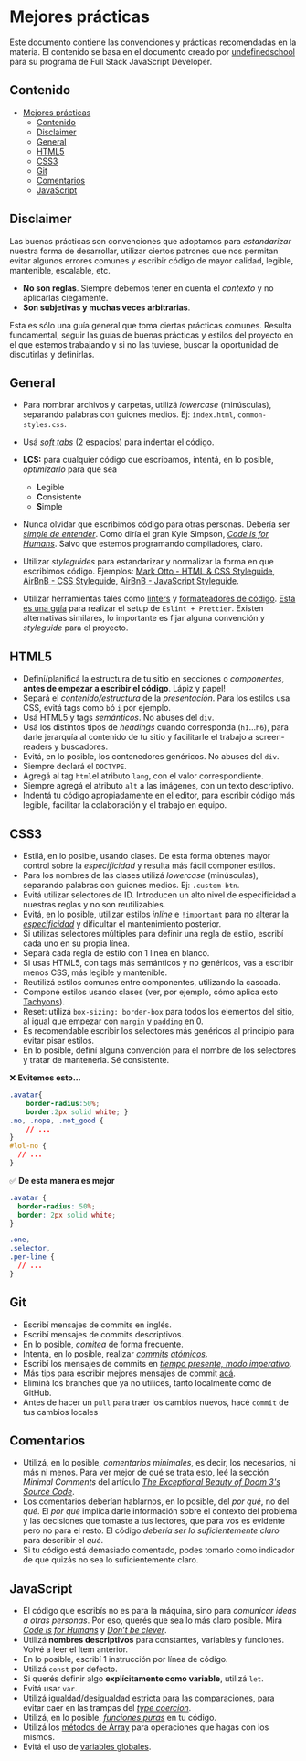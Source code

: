 # Mejores prácticas

Este documento contiene las convenciones y prácticas recomendadas en la materia. El contenido se basa en el documento creado por [undefinedschool](https://undefinedschool.io/) para su programa de Full Stack JavaScript Developer.

## Contenido

- [Mejores prácticas](#mejores-prácticas)
  - [Contenido](#contenido)
  - [Disclaimer](#disclaimer)
  - [General](#general)
  - [HTML5](#html5)
  - [CSS3](#css3)
  - [Git](#git)
  - [Comentarios](#comentarios)
  - [JavaScript](#javascript)

## Disclaimer

Las buenas prácticas son convenciones que adoptamos para _estandarizar_ nuestra forma de desarrollar, utilizar ciertos patrones que nos permitan evitar algunos errores comunes y escribir código de mayor calidad, legible, mantenible, escalable, etc.

- **No son reglas**. Siempre debemos tener en cuenta el _contexto_ y no aplicarlas ciegamente.
- **Son subjetivas y muchas veces arbitrarias**.

Esta es sólo una guía general que toma ciertas prácticas comunes. Resulta fundamental, seguir las guías de buenas prácticas y estilos del proyecto en el que estemos trabajando y si no las tuviese, buscar la oportunidad de discutirlas y definirlas.

## General

- Para nombrar archivos y carpetas, utilizá *lowercase* (minúsculas), separando palabras con guiones medios. Ej: `index.html`, `common-styles.css`.
- Usá _[soft tabs](https://opensourcehacker.com/2012/05/13/never-use-hard-tabs/)_ (2 espacios) para indentar el código.
- **LCS:** para cualquier código que escribamos, intentá, en lo posible, *optimizarlo* para que sea
  - **L**egible
  - **C**onsistente
  - **S**imple

- Nunca olvidar que escribimos código para otras personas. Debería ser *[simple de entender](https://www.oreilly.com/library/view/the-art-of/9781449318482/ch01.html)*. Como diría el gran Kyle Simpson, _[Code is for Humans](https://frontendmasters.com/teachers/kyle-simpson/code-is-for-humans/)_. Salvo que estemos programando compiladores, claro.
- Utilizar _styleguides_ para estandarizar y normalizar la forma en que escribimos código. Ejemplos: [Mark Otto - HTML & CSS Styleguide](http://codeguide.co/), [AirBnB - CSS Styleguide](https://github.com/airbnb/css), [AirBnB -  JavaScript Styleguide](https://github.com/airbnb/javascript).
- Utilizar herramientas tales como [linters](https://eslint.org/) y [formateadores de código](https://prettier.io/). [Esta es una guía](https://www.youtube.com/watch?v=lHAeK8t94as) para realizar el setup de `Eslint + Prettier`. Existen alternativas similares, lo importante es fijar alguna convención y _styleguide_ para el proyecto.

## HTML5

- Definí/planificá la estructura de tu sitio en secciones o *componentes*, **antes de empezar a escribir el código**. Lápiz y papel!
- Separá el *contenido/estructura* de la *presentación*. Para los estilos usa CSS, evitá tags como `b`ó `i` por ejemplo.
- Usá HTML5 y tags *semánticos*. No abuses del `div`.
- Usá los distintos tipos de *headings* cuando corresponda (`h1`...`h6`), para darle jerarquía al contenido de tu sitio y facilitarle el trabajo a screen-readers y buscadores.
- Evitá, en lo posible, los contenedores genéricos. No abuses del `div`.
- Siempre declará el `DOCTYPE`.
- Agregá al tag `html`el atributo `lang`, con el valor correspondiente.
- Siempre agregá el atributo `alt` a las imágenes, con un texto descriptivo.
- Indentá tu código apropiadamente en el editor, para escribir código más legible, facilitar la colaboración y el trabajo en equipo.

## CSS3

- Estilá, en lo posible, usando clases. De esta forma obtenes mayor control sobre la _especificidad_ y resulta más fácil componer estilos.
- Para los nombres de las clases utilizá *lowercase* (minúsculas), separando palabras con guiones medios. Ej: `.custom-btn`.
- Evitá utilizar selectores de ID. Introducen un alto nivel de especificidad a nuestras reglas y no son reutilizables.
- Evitá, en lo posible, utilizar estilos *inline* e `!important` para [no alterar la _especificidad_](https://csswizardry.com/2014/07/hacks-for-dealing-with-specificity/) y dificultar el mantenimiento posterior.
- Si utilizas selectores múltiples para definir una regla de estilo, escribí cada uno en su propia línea.
- Separá cada regla de estilo con 1 línea en blanco.
- Si usas HTML5, con tags más semánticos y no genéricos, vas a escribir menos CSS, más legible y mantenible.
- Reutilizá estilos comunes entre componentes, utilizando la cascada.
- Componé estilos usando clases (ver, por ejemplo, cómo aplica esto [Tachyons](https://github.com/dwyl/learn-tachyons)).
- Reset: utilizá `box-sizing: border-box` para todos los elementos del sitio, al igual que empezar con `margin` y `padding` en 0.
- Es recomendable escribir los selectores más genéricos al principio para evitar pisar estilos.
- En lo posible, definí alguna convención para el nombre de los selectores y tratar de mantenerla. Sé consistente.

❌ **Evitemos esto...**

```css
.avatar{
    border-radius:50%;
    border:2px solid white; }
.no, .nope, .not_good {
    // ...
}
#lol-no {
  // ...
}
```

✅ **De esta manera es mejor**

```css
.avatar {
  border-radius: 50%;
  border: 2px solid white;
}

.one,
.selector,
.per-line {
  // ...
}
```

## Git

- Escribí mensajes de commits en inglés.
- Escribí mensajes de commits descriptivos.
- En lo posible, _comitea_ de forma frecuente.
- Intentá, en lo posible, realizar *[commits](https://seesparkbox.com/foundry/atomic_commits_with_git) [atómicos](http://www.pauline-vos.nl/atomic-commits/)*.
- Escribí los mensajes de commits en *[tiempo presente, modo imperativo](https://stackoverflow.com/a/3580764)*.
- Más tips para escribir mejores mensajes de commit [acá](https://github.com/RomuloOliveira/commit-messages-guide).
- Eliminá los branches que ya no utilices, tanto localmente como de GitHub.
- Antes de hacer un `pull` para traer los cambios nuevos, hacé `commit` de tus cambios locales

## Comentarios

- Utilizá, en lo posible, _comentarios minimales_, es decir, los necesarios, ni más ni menos. Para ver mejor de qué se trata esto, leé la sección _Minimal Comments_ del artículo _[The Exceptional Beauty of Doom 3's Source Code](https://kotaku.com/the-exceptional-beauty-of-doom-3s-source-code-5975610)_.
- Los comentarios deberían hablarnos, en lo posible, del _por qué_, no del _qué_. El _por qué_ implica darle información sobre el contexto del problema y las decisiones que tomaste a tus lectores, que para vos es evidente pero no para el resto. El código _debería ser lo suficientemente claro_ para describir el _qué_.
- Si tu código está demasiado comentado, podes tomarlo como indicador de que quizás no sea lo suficientemente claro.

## JavaScript

- El código que escribís no es para la máquina, sino para _comunicar ideas a otras personas_. Por eso, querés que sea lo más claro posible. Mirá _[Code is for Humans](https://frontendmasters.com/teachers/kyle-simpson/code-is-for-humans/)_ y _[Don’t be clever](https://www.simplethread.com/dont-be-clever/)_.
- Utilizá **nombres descriptivos** para constantes, variables y funciones. Volvé a leer el ítem anterior.
- En lo posible, escribí 1 instrucción por línea de código.
- Utilizá `const` por defecto.
- Si querés definir algo **explícitamente como variable**, utilizá `let`.
- Evitá usar `var`.
- Utilizá [igualdad/desigualdad estricta](https://developer.mozilla.org/en-US/docs/Web/JavaScript/Equality_comparisons_and_sameness#Strict_equality_using) para las comparaciones, para evitar caer en las trampas del _[type coercion](https://developer.mozilla.org/en-US/docs/Web/JavaScript/Equality_comparisons_and_sameness)_.
- Utilizá, en lo posible, _[funciones puras](https://twitter.com/housecor/status/1122832091413209089)_ en tu código.
- Utilizá los [métodos de Array](https://developer.mozilla.org/en-US/docs/Web/JavaScript/Reference/Global_Objects/Array) para operaciones que hagas con los mismos.
- Evitá el uso de [variables globales](https://www.youtube.com/watch?v=vGZGvNgZJMo).
